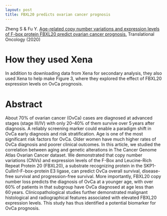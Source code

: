 ```yaml
---
layout: post
title: FBXL20 predicts ovarian cancer prognosis
---
```


Zheng S & Fu Y. [Age-related copy number variations and expression levels of F-box protein FBXL20 predict ovarian cancer prognosis.](https://www.sciencedirect.com/science/article/pii/S1936523320303557) Translational Oncology (2020)

# How they used Xena
In addition to downloading data from Xena for secondary analysis, they also used Xena to help make Figure 3, where they explored the effect of FBXL20 expression levels on OvCa prognosis.

# Abstract
About 70% of ovarian cancer (OvCa) cases are diagnosed at advanced stages (stage III/IV) with only 20–40% of them survive over 5 years after diagnosis. A reliably screening marker could enable a paradigm shift in OvCa early diagnosis and risk stratification. Age is one of the most significant risk factors for OvCa. Older women have much higher rates of OvCa diagnosis and poorer clinical outcomes. In this article, we studied the correlation between aging and genetic alterations in The Cancer Genome Atlas Ovarian Cancer dataset. We demonstrated that copy number variations (CNVs) and expression levels of the F-Box and Leucine-Rich Repeat Protein 20 (FBXL20), a substrate recognizing protein in the SKP1-Cullin1-F-box-protein E3 ligase, can predict OvCa overall survival, disease-free survival and progression-free survival. More importantly, FBXL20 copy number loss predicts the diagnosis of OvCa at a younger age, with over 60% of patients in that subgroup have OvCa diagnosed at age less than 60 years. Clinicopathological studies further demonstrated malignant histological and radiographical features associated with elevated FBXL20 expression levels. This study has thus identified a potential biomarker for OvCa prognosis.
